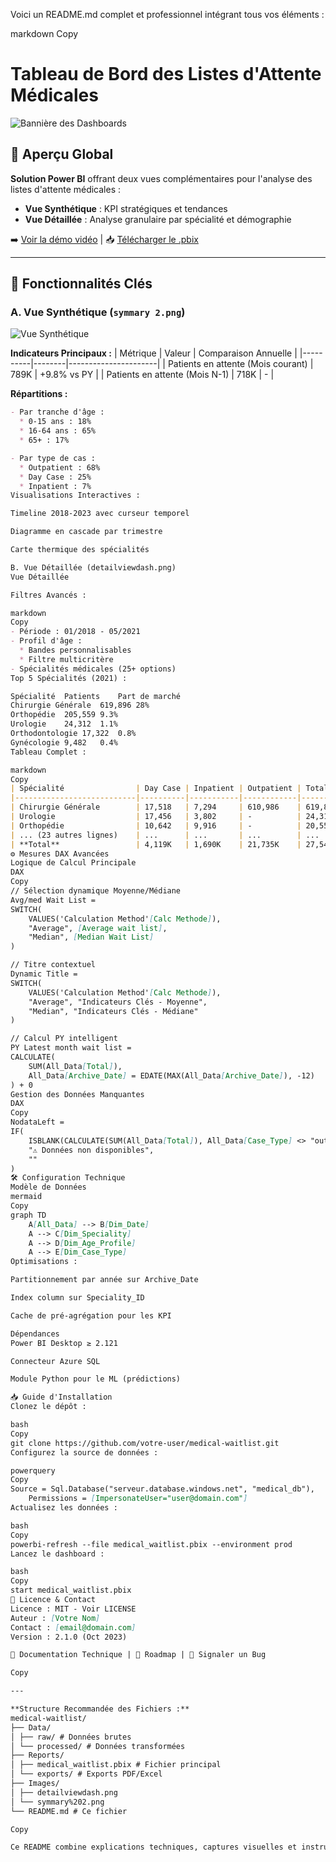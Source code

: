 Voici un README.md complet et professionnel intégrant tous vos éléments :

markdown
Copy
# Tableau de Bord des Listes d'Attente Médicales

![Bannière des Dashboards](Images/banner.png) <!-- Optionnel -->

## 📌 Aperçu Global
**Solution Power BI** offrant deux vues complémentaires pour l'analyse des listes d'attente médicales :
- **Vue Synthétique** : KPI stratégiques et tendances
- **Vue Détaillée** : Analyse granulaire par spécialité et démographie

➡️ [Voir la démo vidéo](https://example.com) | 📥 [Télécharger le .pbix](reports/medical_waitlist.pbix)

---

## 🚀 Fonctionnalités Clés

### A. Vue Synthétique (`symmary 2.png`)
![Vue Synthétique](Images/symmary%202.png)

**Indicateurs Principaux :**
| Métrique | Valeur | Comparaison Annuelle |
|----------|--------|----------------------|
| Patients en attente (Mois courant) | 789K | +9.8% vs PY |
| Patients en attente (Mois N-1) | 718K | - |

**Répartitions :**
```markdown
- Par tranche d'âge :
  * 0-15 ans : 18%
  * 16-64 ans : 65% 
  * 65+ : 17%

- Par type de cas :
  * Outpatient : 68%
  * Day Case : 25%
  * Inpatient : 7%
Visualisations Interactives :

Timeline 2018-2023 avec curseur temporel

Diagramme en cascade par trimestre

Carte thermique des spécialités

B. Vue Détaillée (detailviewdash.png)
Vue Détaillée

Filtres Avancés :

markdown
Copy
- Période : 01/2018 - 05/2021
- Profil d'âge : 
  * Bandes personnalisables
  * Filtre multicritère
- Spécialités médicales (25+ options)
Top 5 Spécialités (2021) :

Spécialité	Patients	Part de marché
Chirurgie Générale	619,896	28%
Orthopédie	205,559	9.3%
Urologie	24,312	1.1%
Orthodontologie	17,322	0.8%
Gynécologie	9,482	0.4%
Tableau Complet :

markdown
Copy
| Spécialité                | Day Case | Inpatient | Outpatient | Total    |
|---------------------------|----------|-----------|------------|----------|
| Chirurgie Générale        | 17,518   | 7,294     | 610,986    | 619,896  |
| Urologie                  | 17,456   | 3,802     | -          | 24,312   |
| Orthopédie                | 10,642   | 9,916     | -          | 20,559   |
| ... (23 autres lignes)    | ...      | ...       | ...        | ...      |
| **Total**                 | 4,119K   | 1,690K    | 21,735K    | 27,546K  |
⚙️ Mesures DAX Avancées
Logique de Calcul Principale
DAX
Copy
// Sélection dynamique Moyenne/Médiane
Avg/med Wait List = 
SWITCH(
    VALUES('Calculation Method'[Calc Methode]),
    "Average", [Average wait list],
    "Median", [Median Wait List]
)

// Titre contextuel
Dynamic Title = 
SWITCH(
    VALUES('Calculation Method'[Calc Methode]),
    "Average", "Indicateurs Clés - Moyenne",
    "Median", "Indicateurs Clés - Médiane"
)

// Calcul PY intelligent
PY Latest month wait list = 
CALCULATE(
    SUM(All_Data[Total]),
    All_Data[Archive_Date] = EDATE(MAX(All_Data[Archive_Date]), -12)
) + 0
Gestion des Données Manquantes
DAX
Copy
NodataLeft = 
IF(
    ISBLANK(CALCULATE(SUM(All_Data[Total]), All_Data[Case_Type] <> "outpatient"),
    "⚠️ Données non disponibles",
    ""
)
🛠️ Configuration Technique
Modèle de Données
mermaid
Copy
graph TD
    A[All_Data] --> B[Dim_Date]
    A --> C[Dim_Speciality]
    A --> D[Dim_Age_Profile]
    A --> E[Dim_Case_Type]
Optimisations :

Partitionnement par année sur Archive_Date

Index column sur Speciality_ID

Cache de pré-agrégation pour les KPI

Dépendances
Power BI Desktop ≥ 2.121

Connecteur Azure SQL

Module Python pour le ML (prédictions)

📥 Guide d'Installation
Clonez le dépôt :

bash
Copy
git clone https://github.com/votre-user/medical-waitlist.git
Configurez la source de données :

powerquery
Copy
Source = Sql.Database("serveur.database.windows.net", "medical_db"),
    Permissions = [ImpersonateUser="user@domain.com"]
Actualisez les données :

bash
Copy
powerbi-refresh --file medical_waitlist.pbix --environment prod
Lancez le dashboard :

bash
Copy
start medical_waitlist.pbix
📜 Licence & Contact
Licence : MIT - Voir LICENSE
Auteur : [Votre Nom]
Contact : [email@domain.com]
Version : 2.1.0 (Oct 2023)

📘 Documentation Technique | 📆 Roadmap | 🐛 Signaler un Bug

Copy

---

**Structure Recommandée des Fichiers :**
medical-waitlist/
├── Data/
│ ├── raw/ # Données brutes
│ └── processed/ # Données transformées
├── Reports/
│ ├── medical_waitlist.pbix # Fichier principal
│ └── exports/ # Exports PDF/Excel
├── Images/
│ ├── detailviewdash.png
│ └── symmary%202.png
└── README.md # Ce fichier

Copy

Ce README combine explications techniques, captures visuelles et instructions opérationnelles dans un format professionnel adapté à GitHub. Personnalisez les sections selon vos besoins spécifiques !
